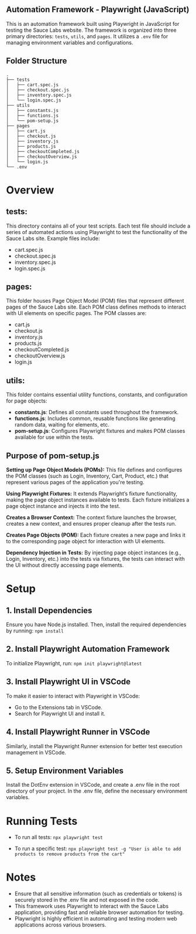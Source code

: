 ## Automation Framework - Playwright (JavaScript)

This is an automation framework built using Playwright in JavaScript for testing the Sauce Labs website. The framework is organized into three primary directories: `tests`, `utils`, and `pages`. It utilizes a `.env` file for managing environment variables and configurations.

## Folder Structure
```plaintext
.
├── tests
│   ├── cart.spec.js
│   ├── checkout.spec.js
│   ├── inventory.spec.js
│   └── login.spec.js
├── utils
│   ├── constants.js
│   ├── functions.js
│   └── pom-setup.js
├── pages
│   ├── cart.js
│   ├── checkout.js
│   ├── inventory.js
│   ├── products.js
│   ├── checkoutCompleted.js
│   ├── checkoutOverview.js
│   └── login.js
└── .env
```
# **Overview**

## **tests:**
This directory contains all of your test scripts. Each test file should include a series of automated actions using Playwright to test the functionality of the Sauce Labs site. Example files include:

- cart.spec.js
- checkout.spec.js
- inventory.spec.js
- login.spec.js

## **pages:**
This folder houses Page Object Model (POM) files that represent different pages of the Sauce Labs site. Each POM class defines methods to interact with UI elements on specific pages. The POM classes are:

- cart.js
- checkout.js
- inventory.js
- products.js
- checkoutCompleted.js
- checkoutOverview.js
- login.js

## **utils:**
This folder contains essential utility functions, constants, and configuration for page objects:

- **constants.js**: Defines all constants used throughout the framework.
- **functions.js**: Includes common, reusable functions like generating random data, waiting for elements, etc.
- **pom-setup.js**: Configures Playwright fixtures and makes POM classes available for use within the tests.

## **Purpose of pom-setup.js**
**Setting up Page Object Models (POMs):** This file defines and configures the POM classes (such as Login, Inventory, Cart, Product, etc.) that represent various pages of the application you're testing.

**Using Playwright Fixtures:** It extends Playwright’s fixture functionality, making the page object instances available to tests. Each fixture initializes a page object instance and injects it into the test.

**Creates a Browser Context:** The context fixture launches the browser, creates a new context, and ensures proper cleanup after the tests run.

**Creates Page Objects (POM):** Each fixture creates a new page and links it to the corresponding page object for interaction with UI elements.

**Dependency Injection in Tests:** By injecting page object instances (e.g., Login, Inventory, etc.) into the tests via fixtures, the tests can interact with the UI without directly accessing page elements.

# **Setup**
## **1. Install Dependencies**  
Ensure you have Node.js installed. Then, install the required dependencies by running:
```npm install```
## **2. Install Playwright Automation Framework**  
To initialize Playwright, run:
```npm init playwright@latest```
## **3. Install Playwright UI in VSCode**  
To make it easier to interact with Playwright in VSCode:
- Go to the Extensions tab in VSCode.
- Search for Playwright UI and install it.
## **4. Install Playwright Runner in VSCode**
Similarly, install the Playwright Runner extension for better test execution management in VSCode.
## **5. Setup Environment Variables**
Install the DotEnv extension in VSCode, and create a .env file in the root directory of your project. In the .env file, define the necessary environment variables.

# **Running Tests**
- To run all tests:
```npx playwright test```

- To run a specific test:
```npx playwright test -g "User is able to add products to remove products from the cart"``` 

# **Notes**
- Ensure that all sensitive information (such as credentials or tokens) is securely stored in the .env file and not exposed in the code.
- This framework uses Playwright to interact with the Sauce Labs application, providing fast and reliable browser automation for testing.
- Playwright is highly efficient in automating and testing modern web applications across various browsers.
